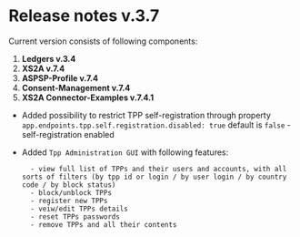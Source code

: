 # Release notes v.3.7

Current version consists of following components:

1. **Ledgers v.3.4**
2. **XS2A v.7.4**
3. **ASPSP-Profile v.7.4**
4. **Consent-Management v.7.4**
5. **XS2A Connector-Examples v.7.4.1**

- Added possibility to restrict TPP self-registration through property `app.endpoints.tpp.self.registration.disabled: true` default is `false` - self-registration enabled
- Added `Tpp Administration GUI` with following features: 
        
        - view full list of TPPs and their users and accounts, with all sorts of filters (by tpp id or login / by user login / by country code / by block status)
        - block/unblock TPPs
        - register new TPPs
        - veiw/edit TPPs details
        - reset TPPs passwords
        - remove TPPs and all their contents
